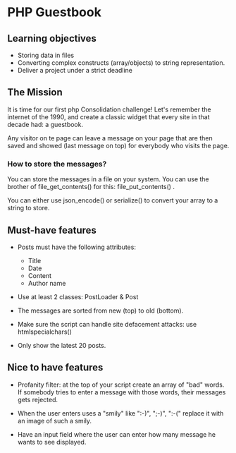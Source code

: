 # PHP Guestbook

## Learning objectives
* Storing data in files
* Converting complex constructs (array/objects) to string representation.
* Deliver a project under a strict deadline

## The Mission
It is time for our first php Consolidation challenge! Let's remember the internet of the 1990, and create a classic widget that every site in that decade had: a guestbook.

Any visitor on te page can leave a message on your page that are then saved and showed (last message on top) for everybody who visits the page.

### How to store the messages?
You can store the messages in a file on your system. You can use the brother of file_get_contents() for this: file_put_contents() .

You can either use json_encode() or serialize() to convert your array to a string to store.

## Must-have features
* Posts must have the following attributes:

  * Title
  * Date
  * Content
  * Author name

* Use at least 2 classes: PostLoader & Post

* The messages are sorted from new (top) to old (bottom).

* Make sure the script can handle site defacement attacks: use htmlspecialchars()

* Only show the latest 20 posts.

## Nice to have features
* Profanity filter: at the top of your script create an array of "bad" words. If somebody tries to enter a message with those words, their messages gets rejected.

* When the user enters uses a "smily" like ":-)", ";-)", ":-(" replace it with an image of such a smily.

* Have an input field where the user can enter how many message he wants to see displayed.
